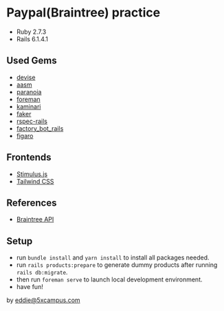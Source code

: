# Paypal(Braintree) practice

- Ruby 2.7.3
- Rails 6.1.4.1

## Used Gems

- [devise](https://rubygems.org/gems/devise)
- [aasm](https://rubygems.org/gems/aasm)
- [paranoia](https://rubygems.org/gems/paranoia)
- [foreman](https://rubygems.org/gems/foreman)
- [kaminari](https://rubygems.org/gems/kaminari)
- [faker](https://rubygems.org/gems/faker)
- [rspec-rails](https://rubygems.org/gems/rspec-rails)
- [factory_bot_rails](https://rubygems.org/gems/factory_bot_rails)
- [figaro](https://rubygems.org/gems/figaro)

## Frontends

- [Stimulus.js](https://stimulus.hotwired.dev/)
- [Tailwind CSS](https://tailwindcss.com/)

## References

- [Braintree API](https://developer.paypal.com/braintree/docs)

## Setup

- run `bundle install` and `yarn install` to install all packages needed.
- run `rails products:prepare` to generate dummy products after running `rails db:migrate`.
- then run `foreman serve` to launch local development environment.
- have fun!

by eddie@5xcampus.com
